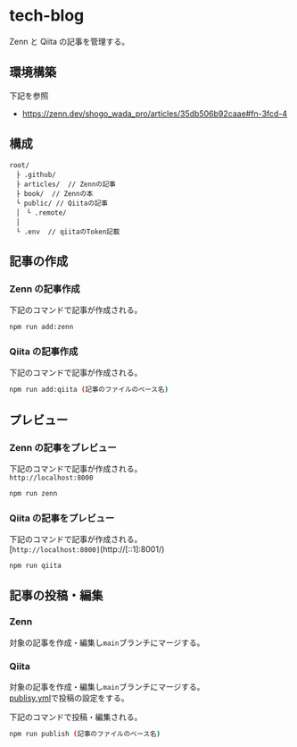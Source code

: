 # tech-blog
Zenn と Qiita の記事を管理する。

## 環境構築
下記を参照
- https://zenn.dev/shogo_wada_pro/articles/35db506b92caae#fn-3fcd-4
## 構成

```
root/
　├ .github/
　├ articles/  // Zennの記事
　├ book/  // Zennの本
　└ public/ // Qiitaの記事
　│　└ .remote/
　│
　└ .env  // qiitaのToken記載
```

## 記事の作成

### Zenn の記事作成
下記のコマンドで記事が作成される。

```sh
npm run add:zenn
```

### Qiita の記事作成
下記のコマンドで記事が作成される。

```sh
npm run add:qiita (記事のファイルのベース名)
```

## プレビュー

### Zenn の記事をプレビュー
下記のコマンドで記事が作成される。  
`http://localhost:8000`

```sh
npm run zenn
```

### Qiita の記事をプレビュー
下記のコマンドで記事が作成される。  
[`http://localhost:8000]`(http://[::1]:8001/)

```sh
npm run qiita
```

## 記事の投稿・編集
### Zenn
対象の記事を作成・編集し`main`ブランチにマージする。

### Qiita
対象の記事を作成・編集し`main`ブランチにマージする。  
[publisy.yml](.github/workflows/publish.yml)で投稿の設定をする。

下記のコマンドで投稿・編集される。
```sh
npm run publish (記事のファイルのベース名)
```
